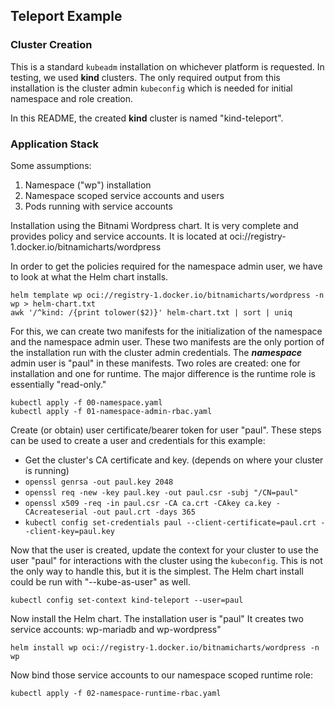 ## Teleport Example

### Cluster Creation
This is a standard `kubeadm` installation on whichever platform is requested. In testing, we used **kind** clusters. The only required output from this installation is the cluster admin `kubeconfig` which is needed for initial namespace and role creation.

In this README, the created **kind** cluster is named "kind-teleport".

### Application Stack
Some assumptions:
  1. Namespace ("wp") installation
  2. Namespace scoped service accounts and users
  3. Pods running with service accounts 

Installation using the Bitnami Wordpress chart. It is very complete and provides policy and service accounts. It is located at oci://registry-1.docker.io/bitnamicharts/wordpress

In order to get the policies required for the namespace admin user, we have to look at what the Helm chart installs.

    helm template wp oci://registry-1.docker.io/bitnamicharts/wordpress -n wp > helm-chart.txt
    awk '/^kind: /{print tolower($2)}' helm-chart.txt | sort | uniq

For this, we can create two manifests for the initialization of the namespace and the namespace admin user. These two manifests are the only portion of the installation run with the cluster admin credentials. The ***namespace*** admin user is "paul" in these manifests. Two roles are created: one for installation and one for runtime. The major difference is the runtime role is essentially "read-only."

    kubectl apply -f 00-namespace.yaml
    kubectl apply -f 01-namespace-admin-rbac.yaml

Create (or obtain) user certificate/bearer token for user "paul". These steps can be used to create a user and credentials for this example:
- Get the cluster's CA certificate and key. (depends on where your cluster is running)
- `openssl genrsa -out paul.key 2048`
- `openssl req -new -key paul.key -out paul.csr -subj "/CN=paul"`
- `openssl x509 -req -in paul.csr -CA ca.crt -CAkey ca.key -CAcreateserial -out paul.crt -days 365`
- `kubectl config set-credentials paul --client-certificate=paul.crt --client-key=paul.key`

Now that the user is created, update the context for your cluster to use the user "paul" for interactions with the cluster using the `kubeconfig`. This is not the only way to handle this, but it is the simplest. The Helm chart install could be run with "--kube-as-user" as well.

    kubectl config set-context kind-teleport --user=paul

Now install the Helm chart. The installation user is "paul" It creates two service accounts: wp-mariadb and wp-wordpress"

    helm install wp oci://registry-1.docker.io/bitnamicharts/wordpress -n wp

Now bind those service accounts to our namespace scoped runtime role:

    kubectl apply -f 02-namespace-runtime-rbac.yaml

